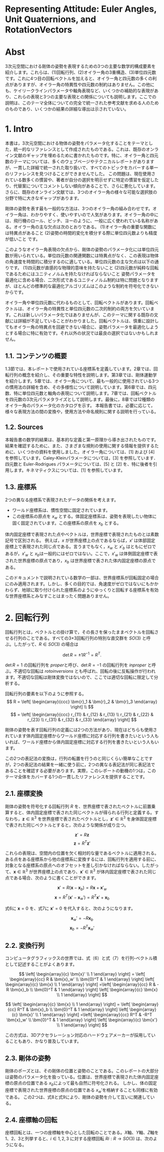 # Representing Attitude: Euler Angles, Unit Quaternions, and RotationVectors

# Abst

3次元空間における剛体の姿勢を表現するための3つの主要な数学的構成要素を紹介します。これらは、(1)回転行列、(2)オイラー角の3重構造、(3)単位四元数です。これに4つ目の回転ベクトルを加えると、オイラー角と四元数の多くの利点がありますが、オイラー角の特異性や四元数の制約はありません。この他にも、ケイリークラインパラメータや軸角表現など、いくつかの補助的な表現があり、これらの表現と3つの主要な表現との関係についても説明します。ここでの説明は、このテーマ全体についての完全で統一された参考文献を求める人のためのものであり、いくつかの結果の詳細な導出は示されていない。

# 1. Intro

本書は，3次元空間における物体の姿勢をパラメータ化することをテーマとした，統一的なリファレンスとして作成されたものである。これは、既存のオンライン文献のギャップを埋めるために書かれたものです。特に、オイラー角と四元数のテーマについては、多くのウェブページやテクニカルレポートがありますが、一貫した詳細で統一された取り扱いで、すべてのトピックをカバーする単一のリファレンスを見つけることができませんでした。 この問題は、現在使用されている数多くの慣習や、著者が自分の選択を明示せずに特定の慣習を仮定したり、代替案についてコメントしない傾向があることで、さらに悪化しています。 さらに、既存のオンライン文献では、3つのオイラー角の様々な可能な選択肢の分野で特に大きなギャップがあります。

剛体の姿勢を表す最も一般的な方法は、3つのオイラー角の組み合わせです。オイラー角は、わかりやすく、使いやすいので人気があります。オイラー角の中には、飛行機のロール、ピッチ、ヨーのように、一般に広く使われている名称がある。オイラー角の主な欠点は次のとおりである。
(1)オイラー角の重要な関数には特異点があること
(2)姿勢の時間的変化を積分する際に単位四元数よりも精度が低いこと
です。

このようなオイラー角表現の欠点から、剛体の姿勢のパラメータ化には単位四元数が用いられている。単位四元数の関連関数には特異点がなく、この表現は物体の角速度を時間的に積分するのに適している。単位四元数の主な欠点は以下の通りです。
(1)四元数が直感的な物理的意味を持たないこと
(2)四元数が純粋な回転であるためにはユニティノルムを持たなければならないこと
姿勢パラメータを最適化に含める場合、二次形式であるユニティノルム制約は特に問題となりますが、ほとんどの標準的な最適化アルゴリズムはこのような制約を符号化できないからです。

オイラー角や単位四元数に代わるものとして、回転ベクトルがあります。回転ベクトルは、オイラー角の特異性と単位四元数の二次的制約の両方を欠いています。これは新しいパラメータ化ではありませんが、このテーマに関する既存の文献には詳細が不足していることがわかりました。回転ベクトルは、慎重に設計してもオイラー角の特異点を回避できない場合に、姿勢パラメータを最適化しようとする場合に特に有効です。それ以外の状況では最良の選択ではないかもしれません。

## 1.1. コンテンツの概要

1.3節では、本レポートで使用されている座標系を定義しています。2章では、回転行列の概念を紹介し、その重要な特性を説明します。第3章では、剛体運動学を紹介します。5章では、オイラー角について、最も一般的に使用されている3つの慣用法の詳細を含め、その多様性について説明しています。第6章では、四元数、特に単位四元数と軸角の表現について説明します。7章では、回転ベクトルを四元数の3次元パラメタライズとして説明します。最後に，8章では12種類のオイラー角のパラメータ化のカタログを示す。 本報告書では，必要に応じて，様々な表現方法の間の変換や，使用方法や命名規則に関する説明を行っている。

## 1.2. Sources

本報告書の数学的結果は、基本的な定義と第一原理から導き出されたものです。結果を確認するために、また、さまざまな規則の使用に関する情報を提供するために、いくつかの資料を使用しました。オイラー角については、[1] および [4] を参照しています。Caley-Kleinパラメータについては，[3] を参照しています．四元数と Euler-Rodrigues パラメータについては、[5] と [2] を、特に後者を引用します。キネマティクスについては、[1] を参照しています。

## 1.3. 座標系

2つの異なる座標系で表現されたデータの関係を考えます。
* ワールド座標系は、慣性空間に固定されています。
* この座標系の原点を $x_w$ とする。体固定座標系は、姿勢を表現したい物体に固く固定されています。この座標系の原点を $x_b$ とする。

体内固定座標で表現された点やベクトルは，世界座標で表現されたものとは素数記号で区別される。 例えば，$x$ が世界座標上の点であるならば，$x′$ は体部固定座標上で表現された同じ点である。言うまでもなく，$x_w$ と $x′_b$ はともにゼロであるが，$x′_w$ と $x_b$は一般的にはゼロではない。ここで，$x′_w$ は体側固定座標で表された世界座標の原点であり，$x_b$ は世界座標で表された体内固定座標の原点である。

このドキュメントで説明されている数学の一部は、世界座標系が回転固定の場合にのみ適用されます。しかし、多くの目的では、角速度がゼロではないにもかかわらず、地球に取り付けられた座標系のようにゆっくりと回転する座標系を有効な世界座標系とみなすことはまったく問題ありません。

# 2. 回転行列

回転行列とは，ベクトルとの掛け算で，その長さを保ったままベクトルを回転させる行列のことである。すべての3×3回転行列の特別な直交群を $SO(3)$ と呼ぶ。したがって、$R \in SO(3)$ の場合は

$$
\det{R} = \pm1  R^{−1} = R^T.
$$

$\det{R}=1$ の回転行列を *proper*と呼び、$\det{R}=-1$ の回転行列を *inproper* と呼ぶ。不適切な回転は *rotoinversions* とも呼ばれ、回転の後に反転操作が行われます。不適切な回転は剛体変換ではないので、ここでは適切な回転に限定して分析する。

回転行列の要素を以下のように参照する。
$$
R = \left[
  \begin{array}{ccc}
    \bm{r}_1 & \bm{r}_2 & \bm{r}_3
  \end{array}
  \right] \\
$$
$$
 = \left[ \begin{array}{ccc}
    r_{11} & r_{12} & r_{13} \\
    r_{21} & r_{22} & r_{23} \\
    r_{31} & r_{32} & r_{33}
   \end{array} \right]
$$

剛体の姿勢を表す回転行列の定義には2つの方法があり、現在はどちらも使用されています体内固定座標からワールド座標に対応する行列を書きたいという人もいれば、ワールド座標から体内固定座標に対応する行列を書きたいという人もいます。

この2つの表記法の変換は，行列の転置を行うのと同じくらい簡単なことですが，2つの表記法の結果を一緒に使う前に，2つの異なる表記法が同じ表記法であることを確認する必要があります。実際，このレポートの動機の1つは，このテーマ全体をカバーする1つの一貫したリファレンスを提供することです。

## 2.1. 座標変換

剛体の姿勢を符号化する回転行列 $R$ を、世界座標で表されたベクトルに前置乗算すると、体内固定座標で表された同じベクトルが得られる行列と定義する。すなわち，$\bm{z} \in \mathbb{R}^3$ を世界座標で表されたベクトルとし，$\bm{z}′ \in \mathbb{R}^3$ を身体固定座標で表された同じベクトルとすると，次のような関係が成り立つ。

$$
\bm{z}' = R \bm{z}
$$
$$
\bm{z} = R^T \bm{z}'
$$

これらの表現は、空間内の位置を欠く相対的な量であるベクトルに適用される。 ある点をある座標系から他の座標系に変換するには、回転行列を適用する前に、対象となる座標系の原点へのオフセットを差し引かなければならない。したがって、$\bm{x} \in \mathbb{R}^3$ が世界座標上の点であり、$\bm{x}′ \in \mathbb{R}^3$ が体内固定座標で表された同じ点である場合、次のように書くことができます。

$$
\bm{x}' = R(\bm{x}-\bm{x}_b) = R\bm{x} + \bm{x}'_w
$$
$$
\bm{x} = R^T(\bm{x}' - \bm{x}_w') = R^T\bm{x}' + \bm{x}_b
$$

式6に $\bm{x} = 0$ を、式7に $\bm{x}' = 0$ を代入すると、次のようになります。

$$
\bm{x}_w' = -R\bm{x}_b
$$
$$
\bm{x}_b = -R^T\bm{x}_w'
$$

## 2.2. 変換行列

コンピュータグラフィックスの世界では、式（6）と式（7）を行列-ベクトル積として記述することがよくあります。

$$
\left[
  \begin{array}{c}
    \bm{x}' \\ 1
  \end{array}
\right] =
\left[
  \begin{array}{cc}
    R & \bm{x}_w' \\
    \bm{0}^T & 1
  \end{array}
\right]
\left[
  \begin{array}{c}
    \bm{x} \\
    1
  \end{array}
\right]
=\left[
  \begin{array}{cc}
    R & -R \bm{x}_b \\
    \bm{0}^T & 1
  \end{array}
\right]
\left[
  \begin{array}{c}
    \bm{x} \\
    1
  \end{array}
\right]
$$

$$
\left[
  \begin{array}{c}
    \bm{x} \\ 1
  \end{array}
\right] =
\left[
  \begin{array}{cc}
    R^T & \bm{x}_b \\
    \bm{0}^T & 1
  \end{array}
\right]
\left[
  \begin{array}{c}
    \bm{x}' \\
    1
  \end{array}
\right]
=\left[
  \begin{array}{cc}
    R^T & -R^T \bm{x}_w' \\
    \bm{0}^T & 1
  \end{array}
\right]
\left[
  \begin{array}{c}
    \bm{x'} \\
    1
  \end{array}
\right]
$$

この方式は、3Dアクセラレーション対応のハードウェアメーカーが採用していることもあり、かなり普及しています。


## 2.3. 剛体の姿勢

剛体のポーズとは、その剛体の位置と姿勢のことである。このレポートの大部分は姿勢のパラメータ化を扱っている。位置は、世界座標で表現された体内固定座標の原点の位置である $x_b$によって最も自然に符号化される。 しかし、体の固定座標で表現された世界座標の原点の位置である $x_w'$を格納することも同様に有効である。 この2つは、式8と式9により、剛体の姿勢を介して互いに関連している。

## 2.4. 座標軸の回転

座標回転とは、一つの座標軸を中心とした回転のことである。$X$軸、$Y$軸、$Z$軸を1、2、3と列挙すると、$i \in {1,2,3}$ に対する座標回転 $Ri:R \rightarrow SO(3)$ は、次のようになる。

